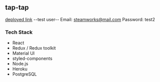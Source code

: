 ## tap-tap

[deployed link](https://tap--tap.herokuapp.com/signin)
--test user--
Email: steamworks@mail.com
Password: test2

### Tech Stack

- React
- Redux / Redux toolkit
- Material UI
- styled-components
- Node.js
- Heroku
- PostgreSQL
